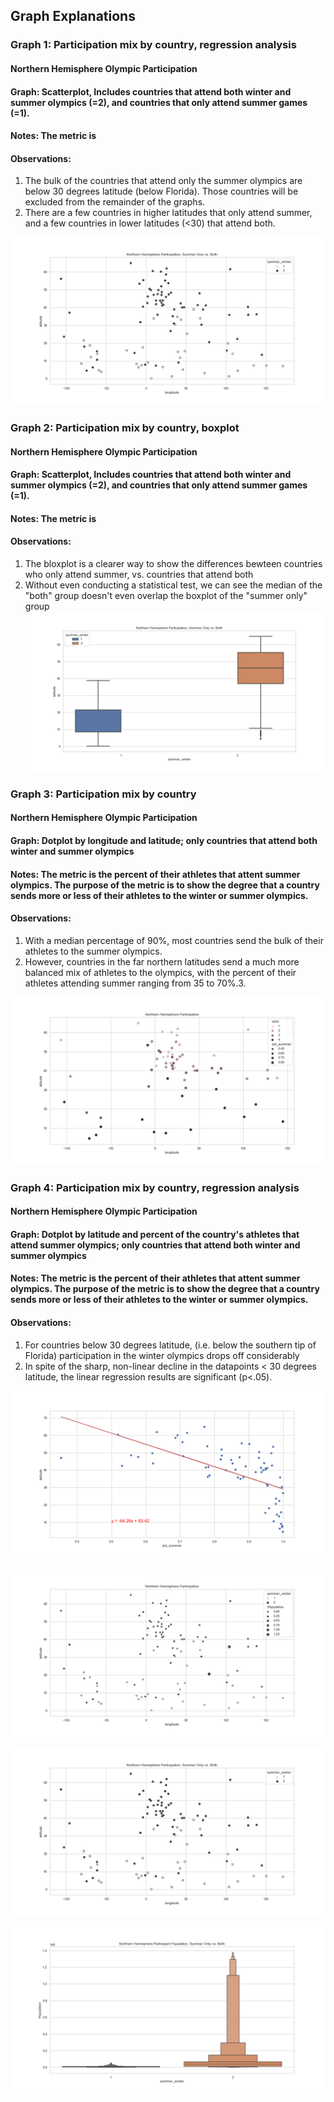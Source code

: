 ## Graph Explanations


### Graph 1: Participation mix by country, regression analysis
#### Northern Hemisphere Olympic Participation
#### Graph: Scatterplot, Includes countries that attend both winter and summer olympics (=2), and countries that only attend summer games (=1).
#### Notes: The metric is 
#### Observations: 
1. The bulk of the countries that attend only the summer olympics are below 30 degrees latitude (below Florida). Those countries will be excluded from the remainder of the graphs.
2. There are a few countries in higher latitudes that only attend summer, and a few countries in lower latitudes (<30) that attend both.

![Participation mix by country](output/northern_output3.png)

### Graph 2: Participation mix by country, boxplot
#### Northern Hemisphere Olympic Participation
#### Graph: Scatterplot, Includes countries that attend both winter and summer olympics (=2), and countries that only attend summer games (=1).
#### Notes: The metric is 
#### Observations: 
1. The bloxplot is a clearer way to show the differences bewteen countries who only attend summer, vs. countries that attend both
2. Without even conducting a statistical test, we can see the median of the "both" group doesn't even overlap the boxplot of the "summer only" group
![Participation mix by country](output/northern_output4.png)

### Graph 3: Participation mix by country
#### Northern Hemisphere Olympic Participation
#### Graph: Dotplot by longitude and latitude; only countries that attend both winter and summer olympics
#### Notes: The metric is the percent of their athletes that attent summer olympics. The purpose of the metric is to show the degree that a country sends more or less of their athletes to the winter or summer olympics.
#### Observations: 
1. With a median percentage of 90%, most countries send the bulk of their athletes to the summer olympics.
2.  However, countries in the far northern latitudes send a much more balanced mix of athletes to the olympics, with the percent of their athletes attending summer ranging from 35 to 70%.3. 

![Participation mix by country](output/northern_output1.png)

### Graph 4: Participation mix by country, regression analysis
#### Northern Hemisphere Olympic Participation
#### Graph: Dotplot by latitude and percent of the country's athletes that attend summer olympics; only countries that attend both winter and summer olympics
#### Notes: The metric is the percent of their athletes that attent summer olympics. The purpose of the metric is to show the degree that a country sends more or less of their athletes to the winter or summer olympics.
#### Observations: 
1. For countries below 30 degrees latitude, (i.e. below the southern tip of Florida) participation in the winter olympics drops off considerably
2. In spite of the sharp, non-linear decline in the datapoints < 30 degrees latitude, the linear regression results are significant (p<.05).

![Participation mix by country](output/northern_output2.png)








![Participation mix by country](output/northern_output5.png)



![Participation mix by country](output/northern_output6.png)



![Participation mix by country](output/northern_output7.png)